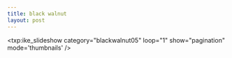 ```yaml
---
title: black walnut    
layout: post
---
```


<txp:ike_slideshow category="blackwalnut05" loop="1" show="pagination" mode='thumbnails' />